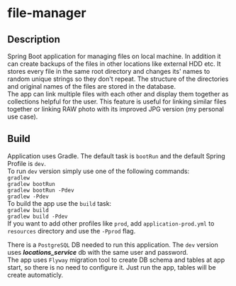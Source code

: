 # file-manager
## Description  
Spring Boot application for managing files on local machine. In addition it can create backups of the files in other locations like external HDD etc. 
It stores every file in the same root directory and changes its' names to random unique strings so they don't repeat. The structure of the directories and original names of the files are stored in the database.   
The app can link multiple files with each other and display them together as collections helpful for the user. This feature is useful for linking similar files together or linking RAW photo with its improved JPG version (my personal use case).

## Build  
Application uses Gradle. The default task is `bootRun` and the default Spring Profile is `dev`.  
To run `dev` version simply use one of the following commands:  
  `gradlew`  
  `gradlew bootRun`  
  `gradlew bootRun -Pdev`  
  `gradlew -Pdev`  
To build the app use the `build` task:  
  `gradlew build`  
  `gradlew build -Pdev`  
If you want to add other profiles like `prod`, add `application-prod.yml` to `resources` directory and use the `-Pprod` flag.

There is a `PostgreSQL` DB needed to run this application. The `dev` version uses ***locations_service*** db with the same user and password.  
The app uses `Flyway` migration tool to create DB schema and tables at app start, so there is no need to configure it. Just run the app, tables will be create automaticly.
